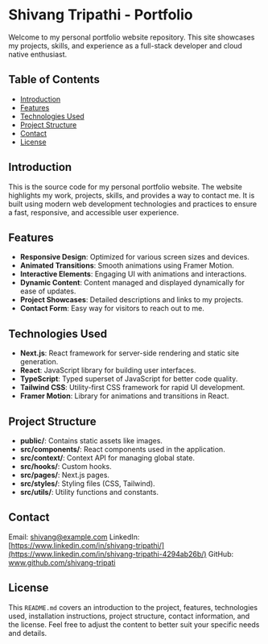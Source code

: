 # Shivang Tripathi - Portfolio

Welcome to my personal portfolio website repository. This site showcases my projects, skills, and experience as a full-stack developer and cloud native enthusiast.

## Table of Contents

- [Introduction](#introduction)
- [Features](#features)
- [Technologies Used](#technologies-used)
- [Project Structure](#project-structure)
- [Contact](#contact)
- [License](#license)

## Introduction

This is the source code for my personal portfolio website. The website highlights my work, projects, skills, and provides a way to contact me. It is built using modern web development technologies and practices to ensure a fast, responsive, and accessible user experience.

## Features

- **Responsive Design**: Optimized for various screen sizes and devices.
- **Animated Transitions**: Smooth animations using Framer Motion.
- **Interactive Elements**: Engaging UI with animations and interactions.
- **Dynamic Content**: Content managed and displayed dynamically for ease of updates.
- **Project Showcases**: Detailed descriptions and links to my projects.
- **Contact Form**: Easy way for visitors to reach out to me.

## Technologies Used

- **Next.js**: React framework for server-side rendering and static site generation.
- **React**: JavaScript library for building user interfaces.
- **TypeScript**: Typed superset of JavaScript for better code quality.
- **Tailwind CSS**: Utility-first CSS framework for rapid UI development.
- **Framer Motion**: Library for animations and transitions in React.

## Project Structure
- **public/**: Contains static assets like images.
- **src/components/**: React components used in the application.
- **src/context/**: Context API for managing global state.
- **src/hooks/**: Custom hooks.
- **src/pages/**: Next.js pages.
- **src/styles/**: Styling files (CSS, Tailwind).
- **src/utils/**: Utility functions and constants.


## Contact
Email: shivang@example.com
LinkedIn:[https://www.linkedin.com/in/shivang-tripathi/](https://www.linkedin.com/in/shivang-tripathi-4294ab26b/)
GitHub: www.github.com/shivang-tripati

## License
This `README.md` covers an introduction to the project, features, technologies used, installation instructions, project structure, contact information, and the license. Feel free to adjust the content to better suit your specific needs and details.

